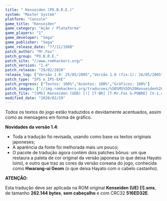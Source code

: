 ```yaml
---
title: " Kenseiden (PO.B.R.E.)"
system: "Master System"
platform: "Console"
game_title: "Kenseiden"
game_category: "Ação / Plataforma"
game_players: "1"
game_developer: "Sega"
game_publisher: "Sega"
game_release_date: "??/11/1988"
patch_author: "Mr.Fox"
patch_group: "PO.B.R.E."
patch_site: "//www.romhackers.org/"
patch_version: "1.4"
patch_release: "29/02/2020"
release_log: ["Versão 1.0: 25/05/2005","Versão 1.0 (fix-1): 26/05/2005","Versão 1.1: 05/11/2005","Versão 1.2: 01/03/2008","Versão 1.3: 01/07/2009","Versão 1.4: 29/02/2020"]
patch_type: "IPS e IPS-EXE"
patch_progress: ["Textos: 100%","Acentos: 100%","Gráficos: 100%"]
patch_images: ["//img.romhackers.org/traducoes/%5BSMS%5D%20Kenseiden%20-%20POBRE%20-%201.png","//img.romhackers.org/traducoes/%5BSMS%5D%20Kenseiden%20-%20POBRE%20-%202.png","//img.romhackers.org/traducoes/%5BSMS%5D%20Kenseiden%20-%20POBRE%20-%203.png"]
patch_file: "[SMS] Kenseiden (UEB) [!] [T-BR] [T-Mr.Fox G-POBRE] [V-1.4 P-100% A-2020].7z"
modified_date: "2020/02/29"
---
```

Todos os textos do jogo estão traduzidos e devidamente acentuados, assim como as mensagens em forma de gráfico.

<b>Novidades da versão 1.4</b>:

- Toda a tradução foi revisada, usando como base os textos originais japoneses;
- A aparência da fonte foi melhorada mais um pouco;
- O pacote de tradução agora contém dois patches bônus: um que restaura a paleta de cor original da versão japonesa (o que deixa Hayato loiro), e outro que traz as cores da versão coreana do jogo, conhecida como <b>Hwarang-ui Geom</b> (o que deixa Hayato com o cabelo castanho).

<b>ATENÇÃO</b>:

Esta tradução deve ser aplicada na ROM original <b>Kenseiden (UE) [!].sms</b>, de tamanho <b>262.144 bytes</b>, <b>sem cabeçalho</b> e com CRC32 <b>516ED32E</b>.

